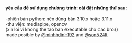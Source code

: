 #### yêu cầu để sử dụng chương trình: cài đặt những thứ sau:  
-phiên bản python: nên dùng bản 3.10.x hoặc 3.11.x  
-thư viện: mediapipe, opencv  
(xin loi vi khong the tao ban executable cho cac bro:()  
made posible by [@minhhdinh192](https://github.com/minhhdinh192) and [@son524lt](https://github.com/son524lt)
